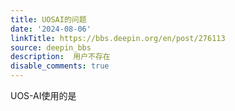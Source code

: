 ```yaml
---
title: UOSAI的问题
date: '2024-08-06'
linkTitle: https://bbs.deepin.org/en/post/276113
source: deepin_bbs
description:  用户不存在 
disable_comments: true
---
```

UOS-AI使用的是
